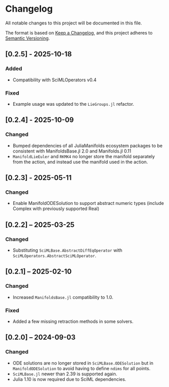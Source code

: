 # Changelog

All notable changes to this project will be documented in this file.

The format is based on [Keep a Changelog](https://keepachangelog.com/en/1.0.0/),
and this project adheres to [Semantic Versioning](https://semver.org/spec/v2.0.0.html).

## [0.2.5] - 2025-10-18

### Added

* Compatibility with SciMLOperators v0.4

### Fixed

* Example usage was updated to the `LieGroups.jl` refactor.

## [0.2.4] - 2025-10-09

### Changed

* Bumped dependencies of all JuliaManifolds ecosystem packages to be consistent with ManifoldsBase.jl 2.0 and Manifolds.jl 0.11
* `ManifoldLieEuler` and `RKMK4` no longer store the manifold separately from the action, and instead use the manifold used in the action.

## [0.2.3] - 2025-05-11

### Changed

* Enable ManifoldODESolution to support abstract numeric types (include Complex with previously supported Real)

## [0.2.2] – 2025-03-25

### Changed

* Substituting `SciMLBase.AbstractDiffEqOperator` with `SciMLOperators.AbstractSciMLOperator`.

## [0.2.1] – 2025-02-10

### Changed

* Increased `ManifoldsBase.jl` compatibility to 1.0.

### Fixed

* Added a few missing retraction methods in some solvers.

## [0.2.0] – 2024-09-03

### Changed

* ODE solutions are no longer stored in `SciMLBase.ODESolution` but in `ManifoldODESolution` to avoid having to define `ndims` for all points.
* `SciMLBase.jl` newer than 2.39 is supported again.
* Julia 1.10 is now required due to SciML dependencies.

